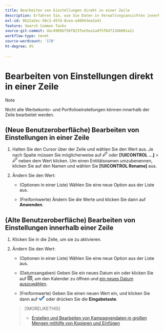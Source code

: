 ```yaml
---
title: Bearbeiten von Einstellungen direkt in einer Zeile
description: Erfahren Sie, wie Sie Daten in Verwaltungsansichten innerhalb der Zeile bearbeiten.
exl-id: 0b22a2ec-50c2-457d-8cea-a40943ee2a41
feature: Search Common Tasks
source-git-commit: dac4989bf58f823fee5ea1adf5f8d71348001a11
workflow-type: tm+mt
source-wordcount: '178'
ht-degree: 0%

---
```


# Bearbeiten von Einstellungen direkt in einer Zeile

>[!NOTE]
>
>Nicht alle Werbekonto- und Portfolioeinstellungen können innerhalb der Zeile bearbeitet werden.

## (Neue Benutzeroberfläche) Bearbeiten von Einstellungen in einer Zeile

1. Halten Sie den Cursor über der Zeile und wählen Sie den Wert aus. Je nach Spalte müssen Sie möglicherweise auf ![Bearbeiten](/help/search-social-commerce/assets/edit-new.png "Bearbeiten") oder **[!UICONTROL ...]** > ![Bearbeiten](/help/search-social-commerce/assets/edit-new.png "Bearbeiten") neben dem Wert klicken. Um einen Entitätsnamen umzubenennen, klicken Sie auf den Namen und wählen Sie **[!UICONTROL Rename]** aus.

1. Ändern Sie den Wert:

   * (Optionen in einer Liste) Wählen Sie eine neue Option aus der Liste aus.

   * (Freiformwerte) Ändern Sie die Werte und klicken Sie dann auf **Anwenden**.


## (Alte Benutzeroberfläche) Bearbeiten von Einstellungen innerhalb einer Zeile

1. Klicken Sie in die Zelle, um sie zu aktivieren.

1. Ändern Sie den Wert:

   * (Optionen in einer Liste) Wählen Sie eine neue Option aus der Liste aus.

   * (Datumsangaben) Geben Sie ein neues Datum ein oder klicken Sie auf ![Kalender](/help/search-social-commerce/assets/calendar.png "Kalender"), um den Kalender zu öffnen und [ein neues Datum auszuwählen](/help/search-social-commerce/common-tasks/navigation-editing-selection/calendar.md).

   * (Freiformwerte) Geben Sie einen neuen Wert ein, und klicken Sie dann auf ![Speichern](/help/search-social-commerce/assets/select.png "Speichern") oder drücken Sie die **Eingabetaste**.

   >[!MORELIKETHIS]
   >
   >* [Erstellen und Bearbeiten von Kampagnendaten in großen Mengen mithilfe von Kopieren und Einfügen](/help/search-social-commerce/campaign-management/campaigns/copy-paste.md)

